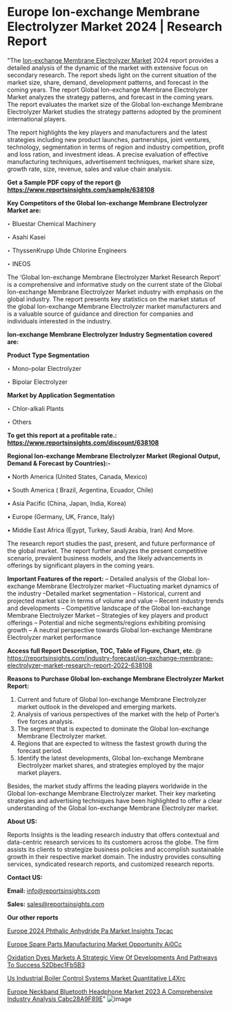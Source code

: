 # Europe Ion-exchange Membrane Electrolyzer Market 2024 | Research Report

"The <a href=https://www.reportsinsights.com/sample/638108>Ion-exchange Membrane Electrolyzer Market</a> 2024 report provides a detailed analysis of the dynamic of the market with extensive focus on secondary research. The report sheds light on the current situation of the market size, share, demand, development patterns, and forecast in the coming years. The report Global Ion-exchange Membrane Electrolyzer Market analyzes the strategy patterns, and forecast in the coming years. The report evaluates the market size of the Global Ion-exchange Membrane Electrolyzer Market studies the strategy patterns adopted by the prominent international players.

The report highlights the key players and manufacturers and the latest strategies including new product launches, partnerships, joint ventures, technology, segmentation in terms of region and industry competition, profit and loss ration, and investment ideas. A precise evaluation of effective manufacturing techniques, advertisement techniques, market share size, growth rate, size, revenue, sales and value chain analysis.

<strong>Get a Sample PDF copy of the report @ <a href=https://www.reportsinsights.com/sample/638108 style=color:#0000ff;>https://www.reportsinsights.com/sample/638108</a></strong>

<strong>Key Competitors of the Global Ion-exchange Membrane Electrolyzer Market are:</strong>

‣ Bluestar Chemical Machinery

‣ Asahi Kasei

‣ ThyssenKrupp Uhde Chlorine Engineers

‣ INEOS

The ‘Global Ion-exchange Membrane Electrolyzer Market Research Report’ is a comprehensive and informative study on the current state of the Global Ion-exchange Membrane Electrolyzer Market industry with emphasis on the global industry. The report presents key statistics on the market status of the global Ion-exchange Membrane Electrolyzer market manufacturers and is a valuable source of guidance and direction for companies and individuals interested in the industry.

<strong>Ion-exchange Membrane Electrolyzer Industry Segmentation covered are:</strong>

<strong>Product Type Segmentation</strong>

‣    Mono-polar Electrolyzer

‣ Bipolar Electrolyzer

<strong>Market by Application Segmentation</strong>

‣   Chlor-alkali Plants

‣ Others

<strong>To get this report at a profitable rate.: <a href=https://www.reportsinsights.com/discount/638108 style=color:#0000ff;>https://www.reportsinsights.com/discount/638108</a></strong>

<strong>Regional Ion-exchange Membrane Electrolyzer Market (Regional Output, Demand &amp; Forecast by Countries):-</strong>

• North America (United States, Canada, Mexico)

• South America ( Brazil, Argentina, Ecuador, Chile)

• Asia Pacific (China, Japan, India, Korea)

• Europe (Germany, UK, France, Italy)

• Middle East Africa (Egypt, Turkey, Saudi Arabia, Iran) And More.

The research report studies the past, present, and future performance of the global market. The report further analyzes the present competitive scenario, prevalent business models, and the likely advancements in offerings by significant players in the coming years.

<strong>Important Features of the report:</strong>
– Detailed analysis of the Global Ion-exchange Membrane Electrolyzer market
–Fluctuating market dynamics of the industry
–Detailed market segmentation
– Historical, current and projected market size in terms of volume and value
– Recent industry trends and developments
– Competitive landscape of the Global Ion-exchange Membrane Electrolyzer Market
– Strategies of key players and product offerings
– Potential and niche segments/regions exhibiting promising growth
– A neutral perspective towards Global Ion-exchange Membrane Electrolyzer market performance

<strong>Access full Report Description, TOC, Table of Figure, Chart, etc. </strong>@   <a href=https://reportsinsights.com/industry-forecast/ion-exchange-membrane-electrolyzer-market-research-report-2022-638108 style=color:#0000ff;>https://reportsinsights.com/industry-forecast/ion-exchange-membrane-electrolyzer-market-research-report-2022-638108</a>

<strong>Reasons to Purchase Global Ion-exchange Membrane Electrolyzer Market Report:</strong>
1. Current and future of Global Ion-exchange Membrane Electrolyzer market outlook in the developed and emerging markets.
2. Analysis of various perspectives of the market with the help of Porter’s five forces analysis.
3. The segment that is expected to dominate the Global Ion-exchange Membrane Electrolyzer market.
4. Regions that are expected to witness the fastest growth during the forecast period.
5. Identify the latest developments, Global Ion-exchange Membrane Electrolyzer market shares, and strategies employed by the major market players.

Besides, the market study affirms the leading players worldwide in the Global Ion-exchange Membrane Electrolyzer market. Their key marketing strategies and advertising techniques have been highlighted to offer a clear understanding of the Global Ion-exchange Membrane Electrolyzer market.

<strong><strong>About US</strong>:</strong>

Reports Insights is the leading research industry that offers contextual and data-centric research services to its customers across the globe. The firm assists its clients to strategize business policies and accomplish sustainable growth in their respective market domain. The industry provides consulting services, syndicated research reports, and customized research reports.

<strong>Contact US:</strong>

<p class=><b>Email:</b> <a href=mailto:info@reportsinsights.com>info@reportsinsights.com</a></p>
<p class=><b>Sales:</b> <a href=mailto:sales@reportsinsights.com>sales@reportsinsights.com</a></p>

<strong>Our other reports</strong>

<a href=https://www.linkedin.com/pulse/europe-2024-phthalic-anhydride-pa-market-insights-tpcac/>Europe 2024 Phthalic Anhydride Pa Market Insights Tpcac</a>

<a href=https://www.linkedin.com/pulse/europe-spare-parts-manufacturing-market-opportunity-ai0cc/>Europe Spare Parts Manufacturing Market Opportunity Ai0Cc</a>

<a href=https://medium.com/@saliajay581/oxidation-dyes-markets-a-strategic-view-of-developments-and-pathways-to-success-52dbec1fb5b3>Oxidation Dyes Markets A Strategic View Of Developments And Pathways To Success 52Dbec1Fb5B3</a>

<a href=https://www.linkedin.com/pulse/us-industrial-boiler-control-systems-market-quantitative-l4xrc/>Us Industrial Boiler Control Systems Market Quantitative L4Xrc</a>

<a href=https://medium.com/@yadavahaan91/europe-neckband-bluetooth-headphone-market-2023-a-comprehensive-industry-analysis-cabc28a9f89e>Europe Neckband Bluetooth Headphone Market 2023 A Comprehensive Industry Analysis Cabc28A9F89E</a>"
![image](https://github.com/ahaan12367/RIMarket24/assets/158471582/9490f480-02e6-43fb-9ed4-adacd0732595)
